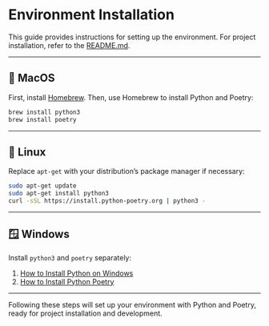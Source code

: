 # Environment Installation

This guide provides instructions for setting up the environment. For project
installation, refer to the [README.md](../README.md).

---

## 🍏 MacOS

First, install [Homebrew](https://brew.sh). Then, use Homebrew to install Python
and Poetry:

```bash
brew install python3
brew install poetry
```

---

## 🐧 Linux

Replace `apt-get` with your distribution’s package manager if necessary:

```bash
sudo apt-get update
sudo apt-get install python3
curl -sSL https://install.python-poetry.org | python3 -
```

---

## 🪟 Windows

Install `python3` and `poetry` separately:

1. [How to Install Python on Windows](https://phoenixnap.com/kb/how-to-install-python-3-windows)
2. [How to Install Python Poetry](https://github.com/python-poetry/install.python-poetry.org/blob/main/README.md)

---

Following these steps will set up your environment with Python and Poetry, ready
for project installation and development.
